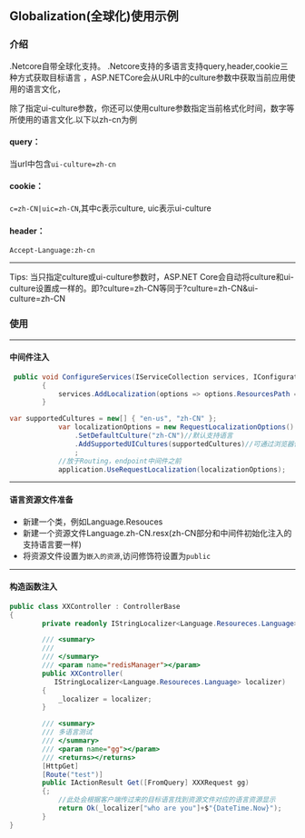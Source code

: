 
## Globalization(全球化)使用示例

### 介绍

.Netcore自带全球化支持。
.Netcore支持的多语言支持query,header,cookie三种方式获取目标语言
，ASP.NETCore会从URL中的culture参数中获取当前应用使用的语言文化，

除了指定ui-culture参数，你还可以使用culture参数指定当前格式化时间，数字等所使用的语言文化.以下以zh-cn为例

#### query：
当url中包含`ui-culture=zh-cn` 
#### cookie：
`c=zh-CN|uic=zh-CN`,其中c表示culture, uic表示ui-culture
#### header：
`Accept-Language:zh-cn`

---
 Tips: 当只指定culture或ui-culture参数时，ASP.NET Core会自动将culture和ui-culture设置成一样的。即?culture=zh-CN等同于?culture=zh-CN&ui-culture=zh-CN

 

### 使用
---
#### 中间件注入
```csharp
 public void ConfigureServices(IServiceCollection services, IConfiguration configuration = null)
        {
            services.AddLocalization(options => options.ResourcesPath = "");//资源文件路径，不填默认共享
        }
```
``` csharp
var supportedCultures = new[] { "en-us", "zh-CN" };
            var localizationOptions = new RequestLocalizationOptions()
                .SetDefaultCulture("zh-CN")//默认支持语言
                .AddSupportedUICultures(supportedCultures)//可通过浏览器传入culture=en-US 获得目标语言
                ;
            //放于Routing，endpoint中间件之前
            application.UseRequestLocalization(localizationOptions);
```
---
#### 语言资源文件准备
- 新建一个类，例如Language.Resouces
- 新建一个资源文件Language.zh-CN.resx(zh-CN部分和中间件初始化注入的支持语言要一样)
- 将资源文件设置为`嵌入的资源`,访问修饰符设置为`public`

---
#### 构造函数注入

```csharp
public class XXController : ControllerBase
{
        private readonly IStringLocalizer<Language.Resoureces.Language> _localizer;

        /// <summary>
        /// 
        /// </summary>
        /// <param name="redisManager"></param>
        public XXController(
           IStringLocalizer<Language.Resoureces.Language> localizer)
        {
            _localizer = localizer;
        }

        /// <summary>
        /// 多语言测试
        /// </summary>
        /// <param name="gg"></param>
        /// <returns></returns>
        [HttpGet]
        [Route("test")]
        public IActionResult Get([FromQuery] XXXRequest gg)
        {;
            //此处会根据客户端传过来的目标语言找到资源文件对应的语言资源显示
            return Ok(_localizer["who are you"]+$"{DateTime.Now}");
        }
}

```

